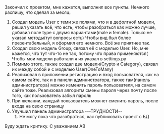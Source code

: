 Закончил с проектом, мне кажется, выполнил все пункты. Немного распишу, что сделал за месяц.
1. Создал модель User с теми же полями, что и в дефолтной модели, решил указать всё, что есть, чтобы разобраться как можно лучше,
   добавил поле type с двумя вариантами(male и female). Только не указал методы(тут вопросы есть)
   Чтобы вид был более презентабельный, я оформил его немного. Всё же приятнее так.
2. Создал свою модель Group, связал её с моделью User. Но, мне кажется, что тут что-то не так, потому что права применяются(
   Чтобы мои модели работали я их указал в settings.py
3. Помимо этого, также создал две модели(Crypto и Category), связал их между собой и с моделью User(OneToMany)
4. Реализовал в приложении регистрацию и вход пользователя, как на самом сайте, так и в панели администратора,
   также там(панель администратора) можно изменять пароль пользователя, на самом сайте тоже. Реализовал алгоритм смены пароля через почту после того, как пользователь забыл пароль
5. При желании, каждый пользователь можнет сменить пароль, после входа на свою страницу
6. Улучшил панель администратора
   ---ТРУДНОСТИ--
   1. Не могу пока что разобраться, как публиковать проект с БД

Буду ждать критику. С уважением АВ
